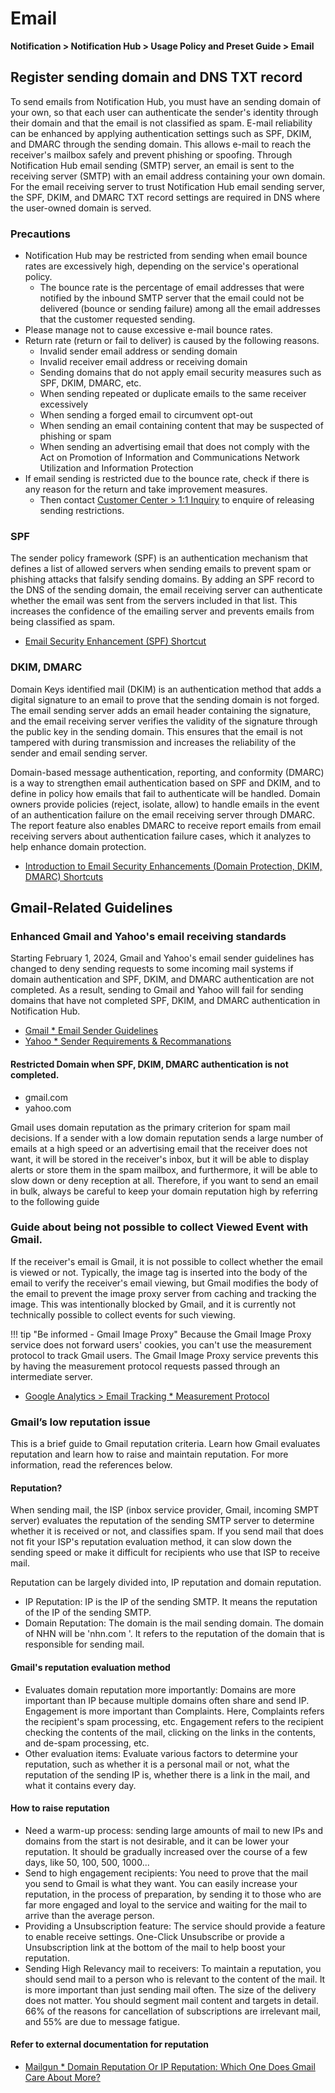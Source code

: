 <style>
.page__rnb .lst_rnb_item .rnb_item:first-of-type a {
    display: inline !important;
}
</style>
<h1>Email</h1>

**Notification > Notification Hub > Usage Policy and Preset Guide > Email**

## Register sending domain and DNS TXT record

To send emails from Notification Hub, you must have an sending domain of your own, so that each user can authenticate the sender's identity through their domain and that the email is not classified as spam. E-mail reliability can be enhanced by applying authentication settings such as SPF, DKIM, and DMARC through the sending domain. This allows e-mail to reach the receiver's mailbox safely and prevent phishing or spoofing. Through Notification Hub email sending (SMTP) server, an email is sent to the receiving server (SMTP) with an email address containing your own domain. For the email receiving server to trust Notification Hub email sending server, the SPF, DKIM, and DMARC TXT record settings are required in DNS where the user-owned domain is served. 

### Precautions

* Notification Hub may be restricted from sending when email bounce rates are excessively high, depending on the service's operational policy.
    * The bounce rate is the percentage of email addresses that were notified by the inbound SMTP server that the email could not be delivered (bounce or sending failure) among all the email addresses that the customer requested sending.
* Please manage not to cause excessive e-mail bounce rates.
* Return rate (return or fail to deliver) is caused by the following reasons.
    * Invalid sender email address or sending domain
    * Invalid receiver email address or receiving domain
    * Sending domains that do not apply email security measures such as SPF, DKIM, DMARC, etc.
    * When sending repeated or duplicate emails to the same receiver excessively
    * When sending a forged email to circumvent opt-out
    * When sending an email containing content that may be suspected of phishing or spam
    * When sending an advertising email that does not comply with the Act on Promotion of Information and Communications Network Utilization and Information Protection
* If email sending is restricted due to the bounce rate, check if there is any reason for the return and take improvement measures.
    * Then contact [Customer Center > 1:1 Inquiry](https://www.nhncloud.com/kr/support/inquiry) to enquire of releasing sending restrictions.

### SPF

The sender policy framework (SPF) is an authentication mechanism that defines a list of allowed servers when sending emails to prevent spam or phishing attacks that falsify sending domains. By adding an SPF record to the DNS of the sending domain, the email receiving server can authenticate whether the email was sent from the servers included in that list. This increases the confidence of the emailing server and prevents emails from being classified as spam.

* [Email Security Enhancement (SPF) Shortcut](https://meetup.nhncloud.com/posts/244)

### DKIM, DMARC

Domain Keys identified mail (DKIM) is an authentication method that adds a digital signature to an email to prove that the sending domain is not forged. The email sending server adds an email header containing the signature, and the email receiving server verifies the validity of the signature through the public key in the sending domain. This ensures that the email is not tampered with during transmission and increases the reliability of the sender and email sending server.

Domain-based message authentication, reporting, and conformity (DMARC) is a way to strengthen email authentication based on SPF and DKIM, and to define in policy how emails that fail to authenticate will be handled. Domain owners provide policies (reject, isolate, allow) to handle emails in the event of an authentication failure on the email receiving server through DMARC. The report feature also enables DMARC to receive report emails from email receiving servers about authentication failure cases, which it analyzes to help enhance domain protection.

* [Introduction to Email Security Enhancements (Domain Protection, DKIM, DMARC) Shortcuts](https://meetup.nhncloud.com/posts/248)

## Gmail-Related Guidelines

### Enhanced Gmail and Yahoo's email receiving standards

Starting February 1, 2024, Gmail and Yahoo's email sender guidelines has changed to deny sending requests to some incoming mail systems if domain authentication and SPF, DKIM, and DMARC authentication are not completed. As a result, sending to Gmail and Yahoo will fail for sending domains that have not completed SPF, DKIM, and DMARC authentication in Notification Hub.  

* [Gmail * Email Sender Guidelines](https://support.google.com/a/answer/81126)
* [Yahoo * Sender Requirements & Recommanations](https://senders.yahooinc.com/best-practices/)

#### Restricted Domain when SPF, DKIM, DMARC authentication is not completed.
* gmail.com
* yahoo.com

Gmail uses domain reputation as the primary criterion for spam mail decisions. If a sender with a low domain reputation sends a large number of emails at a high speed or an advertising email that the receiver does not want, it will be stored in the receiver's inbox, but it will be able to display alerts or store them in the spam mailbox, and furthermore, it will be able to slow down or deny reception at all. Therefore, if you want to send an email in bulk, always be careful to keep your domain reputation high by referring to the following guide

### Guide about being not possible to collect Viewed Event with Gmail.

If the receiver's email is Gmail, it is not possible to collect whether the email is viewed or not. Typically, the image tag is inserted into the body of the email to verify the receiver's email viewing, but Gmail modifies the body of the email to prevent the image proxy server from caching and tracking the image. This was intentionally blocked by Gmail, and it is currently not technically possible to collect events for such viewing.

!!! tip "Be informed - Gmail Image Proxy" 
    Because the Gmail Image Proxy service does not forward users' cookies, you can't use the measurement protocol to track Gmail users. The Gmail Image Proxy service prevents this by having the measurement protocol requests passed through an intermediate server.


* [Google Analytics > Email Tracking * Measurement Protocol](https://developers.google.com/analytics/devguides/collection/protocol/v1/email)

### Gmail’s low reputation issue

This is a brief guide to Gmail reputation criteria. Learn how Gmail evaluates reputation and learn how to raise and maintain reputation. For more information, read the references below.

#### Reputation?
When sending mail, the ISP (inbox service provider, Gmail, incoming SMPT server) evaluates the reputation of the sending SMTP server to determine whether it is received or not, and classifies spam. If you send mail that does not fit your ISP's reputation evaluation method, it can slow down the sending speed or make it difficult for recipients who use that ISP to receive mail.

Reputation can be largely divided into, IP reputation and domain reputation.
* IP Reputation: IP is the IP of the sending SMTP. It means the reputation of the IP of the sending SMTP.
* Domain Reputation: The domain is the mail sending domain. The domain of NHN will be 'nhn.com '. It refers to the reputation of the domain that is responsible for sending mail.

#### Gmail's reputation evaluation method
* Evaluates domain reputation more importantly: Domains are more important than IP because multiple domains often share and send IP. Engagement is more important than Complaints. Here, Complaints refers the recipient's spam processing, etc. Engagement refers to the recipient checking the contents of the mail, clicking on the links in the contents, and de-spam processing, etc.
* Other evaluation items: Evaluate various factors to determine your reputation, such as whether it is a personal mail or not, what the reputation of the sending IP is, whether there is a link in the mail, and what it contains every day.

#### How to raise reputation
* Need a warm-up process: sending large amounts of mail to new IPs and domains from the start is not desirable, and it can be lower your reputation. It should be gradually increased over the course of a few days, like 50, 100, 500, 1000...
* Send to high engagement recipients: You need to prove that the mail you send to Gmail is what they want. You can easily increase your reputation, in the process of preparation, by sending it to those who are far more engaged and loyal to the service and waiting for the mail to arrive than the average person.
* Providing a Unsubscription feature: The service should provide a feature to enable receive settings. One-Click Unsubscribe or provide a Unsubscription link at the bottom of the mail to help boost your reputation.
* Sending High Relevancy mail to receivers: To maintain a reputation, you should send mail to a person who is relevant to the content of the mail. It is more important than just sending mail often. The size of the delivery does not matter. You should segment  mail content and targets in detail. 66% of the reasons for cancellation of subscriptions are irrelevant mail, and 55% are due to message fatigue.

#### Refer to external documentation for reputation
* [Mailgun * Domain Reputation Or IP Reputation: Which One Does Gmail Care About More?](https://www.mailgun.com)
